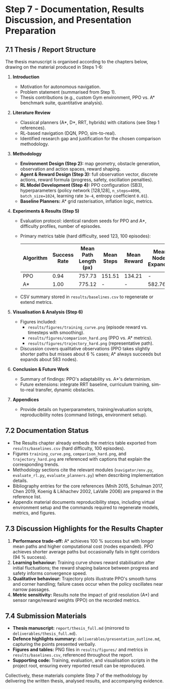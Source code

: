 # Step 7 - Documentation, Results Discussion, and Presentation Preparation

## 7.1 Thesis / Report Structure
The thesis manuscript is organised according to the chapters below, drawing on the material produced in Steps 1-6:

1. **Introduction**
   - Motivation for autonomous navigation.
   - Problem statement (summarised from Step 1).
   - Thesis contributions (e.g., custom Gym environment, PPO vs. A* benchmark suite, quantitative analysis).

2. **Literature Review**
   - Classical planners (A*, D*, RRT, hybrids) with citations (see Step 1 references).
   - RL-based navigation (DQN, PPO, sim-to-real).
   - Identified research gap and justification for the chosen comparison methodology.

3. **Methodology**
   - **Environment Design (Step 2):** map geometry, obstacle generation, observation and action spaces, reward shaping.
   - **Agent & Reward Design (Step 3):** full observation vector, discrete actions, reward formula (progress, safety, oscillation penalties).
   - **RL Model Development (Step 4):** PPO configuration (SB3), hyperparameters (policy network [128,128], `n_steps=4096`, `batch_size=1024`, learning rate `3e-4`, entropy coefficient `0.01`).
   - **Baseline Planners:** A* grid rasterisation, inflation logic, metrics.

4. **Experiments & Results (Step 5)**
   - Evaluation protocol: identical random seeds for PPO and A*, difficulty profiles, number of episodes.
   - Primary metrics table (hard difficulty, seed 123, 100 episodes):

     | Algorithm | Success Rate | Mean Path Length (px) | Mean Steps | Mean Reward | Mean Nodes Expanded |
     |-----------|--------------|-----------------------|------------|-------------|---------------------|
     | PPO       | 0.94         | 757.73                | 151.51     | 134.21      | -                   |
     | A*        | 1.00         | 775.12                | -          | -           | 582.76              |

   - CSV summary stored in `results/baselines.csv` to regenerate or extend metrics.

5. **Visualisation & Analysis (Step 6)**
   - Figures included:
     - `results/figures/training_curve.png` (episode reward vs. timesteps with smoothing).
     - `results/figures/comparison_hard.png` (PPO vs. A* metrics).
     - `results/figures/trajectory_hard.png` (representative path).
   - Discussion covers qualitative observations (PPO takes slightly shorter paths but misses about 6 % cases; A* always succeeds but expands about 583 nodes).

6. **Conclusion & Future Work**
   - Summary of findings: PPO's adaptability vs. A*'s determinism.
   - Future extensions: integrate RRT baseline, curriculum training, sim-to-real transfer, dynamic obstacles.

7. **Appendices**
   - Provide details on hyperparameters, training/evaluation scripts, reproducibility notes (command listings, environment setup).

## 7.2 Documentation Status
- The Results chapter already embeds the metrics table exported from `results/baselines.csv` (hard difficulty, 100 episodes).
- Figures `training_curve.png`, `comparison_hard.png`, and `trajectory_hard.png` are referenced with captions that explain the corresponding trends.
- Methodology sections cite the relevant modules (`navigator/env.py`, `evaluate_rl.py`, `evaluate_planners.py`) when describing implementation details.
- Bibliography entries for the core references (Mnih 2015, Schulman 2017, Chen 2019, Koenig & Likhachev 2002, LaValle 2006) are prepared in the reference list.
- Appendix material documents reproducibility steps, including virtual environment setup and the commands required to regenerate models, metrics, and figures.

## 7.3 Discussion Highlights for the Results Chapter
1. **Performance trade-off:** A* achieves 100 % success but with longer mean paths and higher computational cost (nodes expanded). PPO achieves shorter average paths but occasionally fails in tight corridors (94 % success).
2. **Learning behaviour:** Training curve shows reward stabilisation after initial fluctuations; the reward shaping balance between progress and safety informs convergence speed.
3. **Qualitative behaviour:** Trajectory plots illustrate PPO's smooth turns and corner handling; failure cases occur when the policy oscillates near narrow passages.
4. **Metric sensitivity:** Results note the impact of grid resolution (A*) and sensor range/reward weights (PPO) on the recorded metrics.

## 7.4 Submission Materials
- **Thesis manuscript:** `report/thesis_full.md` (mirrored to `deliverables/thesis_full.md`).
- **Defence highlights summary:** `deliverables/presentation_outline.md`, capturing the points presented verbally.
- **Figures and tables:** PNG files in `results/figures/` and metrics in `results/baselines.csv`, referenced throughout the report.
- **Supporting code:** Training, evaluation, and visualisation scripts in the project root, ensuring every reported result can be reproduced.

Collectively, these materials complete Step 7 of the methodology by delivering the written thesis, analysed results, and accompanying evidence.
